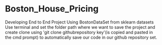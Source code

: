 # Boston_House_Pricing
Developing End to End Project Using BostonDataSet from sklearn datasets
Use terminal and set the folder path where we want to save the project and create clone using 'git clone githubrepository key'(is copied and pasted in the cmd prompt) to automatically save our code in our github repository set.
